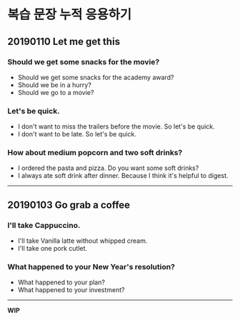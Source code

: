 # 복습 문장 누적 응용하기

## 20190110 Let me get this

### Should we get some snacks for the movie?

* Should we get some snacks for the academy award?
* Should we be in a hurry?
* Should we go to a movie?

### Let's be quick.

* I don't want to miss the trailers before the movie. So let's be quick.
* I don't want to be late. So let's be quick.

### How about medium popcorn and two soft drinks?

* I ordered the pasta and pizza. Do you want some soft drinks?
* I always ate soft drink after dinner. Because I think it's helpful to digest.

---

## 20190103 Go grab a coffee

### I'll take Cappuccino.

* I'll take Vanilla latte without whipped cream.
* I'll take one pork cutlet.

### What happened to your New Year's resolution?

* What happened to your plan?
* What happened to your investment?

---

**WIP**
